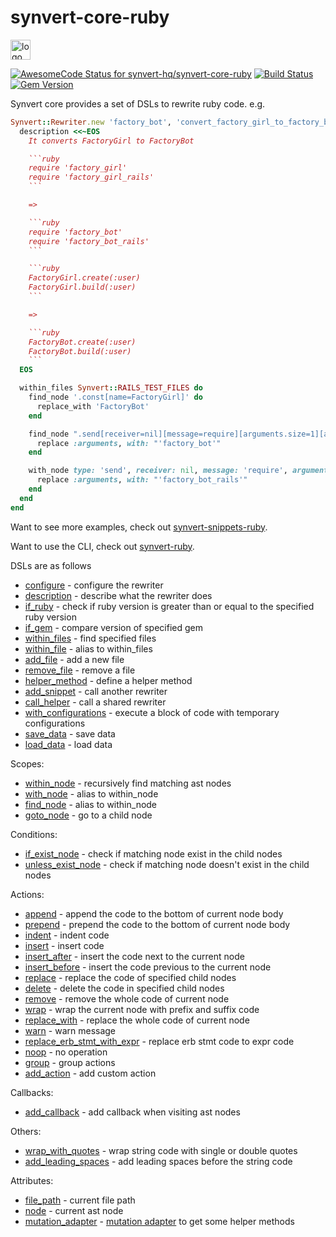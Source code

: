 # synvert-core-ruby

<img src="https://synvert.net/img/logo_96.png" alt="logo" width="32" height="32" />

[![AwesomeCode Status for synvert-hq/synvert-core-ruby](https://awesomecode.io/projects/033f7f02-7b22-41c3-a902-fca37f1ec72a/status)](https://awesomecode.io/repos/synvert-hq/synvert-core-ruby)
[![Build Status](https://github.com/synvert-hq/synvert-core-ruby/actions/workflows/main.yml/badge.svg)](https://github.com/synvert-hq/synvert-core-ruby/actions/workflows/main.yml)
[![Gem Version](https://img.shields.io/gem/v/synvert-core.svg)](https://rubygems.org/gems/synvert-core)

Synvert core provides a set of DSLs to rewrite ruby code. e.g.

```ruby
Synvert::Rewriter.new 'factory_bot', 'convert_factory_girl_to_factory_bot' do
  description <<~EOS
    It converts FactoryGirl to FactoryBot

    ```ruby
    require 'factory_girl'
    require 'factory_girl_rails'
    ```

    =>

    ```ruby
    require 'factory_bot'
    require 'factory_bot_rails'
    ```

    ```ruby
    FactoryGirl.create(:user)
    FactoryGirl.build(:user)
    ```

    =>

    ```ruby
    FactoryBot.create(:user)
    FactoryBot.build(:user)
    ```
  EOS

  within_files Synvert::RAILS_TEST_FILES do
    find_node '.const[name=FactoryGirl]' do
      replace_with 'FactoryBot'
    end

    find_node ".send[receiver=nil][message=require][arguments.size=1][arguments.first='factory_girl']" do
      replace :arguments, with: "'factory_bot'"
    end

    with_node type: 'send', receiver: nil, message: 'require', arguments: { size: 1, first: "'factory_girl_rails'" } do
      replace :arguments, with: "'factory_bot_rails'"
    end
  end
end
```

Want to see more examples, check out [synvert-snippets-ruby](https://github.com/synvert-hq/synvert-snippets-ruby).

Want to use the CLI, check out [synvert-ruby](https://github.com/synvert-hq/synvert-ruby).

DSLs are as follows

* [configure](https://synvert-hq.github.io/synvert-core-ruby/Synvert/Core/Rewriter.html#configure-instance_method) - configure the rewriter
* [description](https://synvert-hq.github.io/synvert-core-ruby/Synvert/Core/Rewriter.html#description-instance_method) - describe what the rewriter does
* [if_ruby](https://synvert-hq.github.io/synvert-core-ruby/Synvert/Core/Rewriter.html#if_ruby-instance_method) - check if ruby version is greater than or equal to the specified ruby version
* [if_gem](https://synvert-hq.github.io/synvert-core-ruby/Synvert/Core/Rewriter.html#if_gem-instance_method) - compare version of specified gem
* [within_files](https://synvert-hq.github.io/synvert-core-ruby/Synvert/Core/Rewriter.html#within_files-instance_method) - find specified files
* [within_file](https://synvert-hq.github.io/synvert-core-ruby/Synvert/Core/Rewriter.html#within_file-instance_method) - alias to within_files
* [add_file](https://synvert-hq.github.io/synvert-core-ruby/Synvert/Core/Rewriter.html#add_file-instance_method) - add a new file
* [remove_file](https://synvert-hq.github.io/synvert-core-ruby/Synvert/Core/Rewriter.html#remove_file-instance_method) - remove a file
* [helper_method](https://synvert-hq.github.io/synvert-core-ruby/Synvert/Core/Rewriter.html#helper_method-instance_method) - define a helper method
* [add_snippet](https://synvert-hq.github.io/synvert-core-ruby/Synvert/Core/Rewriter.html#add_snippet-instance_method) - call another rewriter
* [call_helper](https://synvert-hq.github.io/synvert-core-ruby/Synvert/Core/Rewriter.html#call_helper-instance_method) - call a shared rewriter
* [with_configurations](https://synvert-hq.github.io/synvert-core-ruby/Synvert/Core/Rewriter.html#with_configurations-instance_method) - execute a block of code with temporary configurations
* [save_data](https://synvert-hq.github.io/synvert-core-ruby/Synvert/Core/Rewriter.html#save_data-instance_method) - save data
* [load_data](https://synvert-hq.github.io/synvert-core-ruby/Synvert/Core/Rewriter.html#load_data-instance_method) - load data

Scopes:

* [within_node](https://synvert-hq.github.io/synvert-core-ruby/Synvert/Core/Rewriter/Instance.html#within_node-instance_method) - recursively find matching ast nodes
* [with_node](https://synvert-hq.github.io/synvert-core-ruby/Synvert/Core/Rewriter/Instance.html#with_node-instance_method) - alias to within_node
* [find_node](https://synvert-hq.github.io/synvert-core-ruby/Synvert/Core/Rewriter/Instance.html#find_node-instance_method) - alias to within_node
* [goto_node](https://synvert-hq.github.io/synvert-core-ruby/Synvert/Core/Rewriter/Instance.html#goto_node-instance_method) - go to a child node

Conditions:

* [if_exist_node](https://synvert-hq.github.io/synvert-core-ruby/Synvert/Core/Rewriter/Instance.html#if_exist_node-instance_method) - check if matching node exist in the child nodes
* [unless_exist_node](https://synvert-hq.github.io/synvert-core-ruby/Synvert/Core/Rewriter/Instance.html#unless_exist_node-instance_method) - check if matching node doesn't exist in the child nodes

Actions:

* [append](https://synvert-hq.github.io/synvert-core-ruby/Synvert/Core/Rewriter/Instance.html#append-instance_method) - append the code to the bottom of current node body
* [prepend](https://synvert-hq.github.io/synvert-core-ruby/Synvert/Core/Rewriter/Instance.html#prepend-instance_method) - prepend the code to the bottom of current node body
* [indent](https://synvert-hq.github.io/synvert-core-ruby/Synvert/Core/Rewriter/Instance.html#indent-instance_method) - indent code
* [insert](https://synvert-hq.github.io/synvert-core-ruby/Synvert/Core/Rewriter/Instance.html#insert-instance_method) - insert code
* [insert_after](https://synvert-hq.github.io/synvert-core-ruby/Synvert/Core/Rewriter/Instance.html#insert_after-instance_method) - insert the code next to the current node
* [insert_before](https://synvert-hq.github.io/synvert-core-ruby/Synvert/Core/Rewriter/Instance.html#insert_before-instance_method) - insert the code previous to the current node
* [replace](https://synvert-hq.github.io/synvert-core-ruby/Synvert/Core/Rewriter/Instance.html#replace-instance_method) - replace the code of specified child nodes
* [delete](https://synvert-hq.github.io/synvert-core-ruby/Synvert/Core/Rewriter/Instance.html#delete-instance_method) - delete the code in specified child nodes
* [remove](https://synvert-hq.github.io/synvert-core-ruby/Synvert/Core/Rewriter/Instance.html#remove-instance_method) - remove the whole code of current node
* [wrap](https://synvert-hq.github.io/synvert-core-ruby/Synvert/Core/Rewriter/Instance.html#wrap-instance_method) - wrap the current node with prefix and suffix code
* [replace_with](https://synvert-hq.github.io/synvert-core-ruby/Synvert/Core/Rewriter/Instance.html#replace_with-instance_method) - replace the whole code of current node
* [warn](https://synvert-hq.github.io/synvert-core-ruby/Synvert/Core/Rewriter/Instance.html#warn-instance_method) - warn message
* [replace_erb_stmt_with_expr](https://synvert-hq.github.io/synvert-core-ruby/Synvert/Core/Rewriter/Instance.html#replace_erb_stmt_with_expr-instance_method) - replace erb stmt code to expr code
* [noop](https://synvert-hq.github.io/synvert-core-ruby/Synvert/Core/Rewriter/Instance.html#noop-instance_method) - no operation
* [group](https://synvert-hq.github.io/synvert-core-ruby/Synvert/Core/Rewriter/Instance.html#group-instance_method) - group actions
* [add_action](https://synvert-hq.github.io/synvert-core-ruby/Synvert/Core/Rewriter/Instance.html#add_action-instance_method) - add custom action

Callbacks:

* [add_callback](https://synvert-hq.github.io/synvert-core-ruby/Synvert/Core/Rewriter/Instance.html#add_callback-instance_method) - add callback when visiting ast nodes

Others:

* [wrap_with_quotes](https://synvert-hq.github.io/synvert-core-ruby/Synvert/Core/Rewriter/Instance.html#wrap_with_quotes-instance_method) - wrap string code with single or double quotes
* [add_leading_spaces](https://synvert-hq.github.io/synvert-core-ruby/Synvert/Core/Rewriter/Instance.html#add_leading_spaces-instance_method) - add leading spaces before the string code


Attributes:

* [file_path](https://synvert-hq.github.io/synvert-core-ruby/Synvert/Core/Rewriter/Instance.html#file_path-instance_method) - current file path
* [node](https://synvert-hq.github.io/synvert-core-ruby/Synvert/Core/Rewriter/Instance.html#node-instance_method) - current ast node
* [mutation_adapter](https://synvert-hq.github.io/synvert-core-ruby/Synvert/Core/Rewriter/Instance.html#mutation_adapter-instance_method) - [mutation adapter](https://synvert-hq.github.io/node-mutation-ruby/NodeMutation/Adapter.html) to get some helper methods
